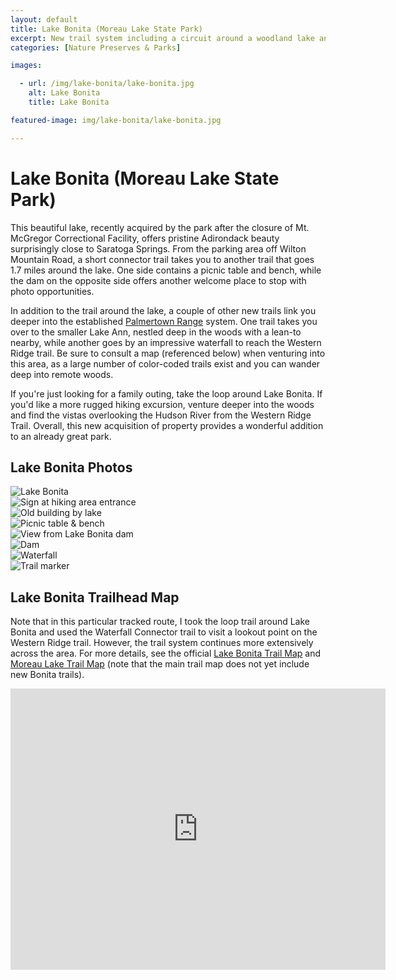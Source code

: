 ```yaml
---
layout: default
title: Lake Bonita (Moreau Lake State Park) 
excerpt: New trail system including a circuit around a woodland lake and connector trails to the existing Palmertown Range network
categories: [Nature Preserves & Parks]

images:

  - url: /img/lake-bonita/lake-bonita.jpg
    alt: Lake Bonita 
    title: Lake Bonita 

featured-image: img/lake-bonita/lake-bonita.jpg

---
```


<h1>Lake Bonita (Moreau Lake State Park)</h1>

<p>This beautiful lake, recently acquired by the park after the closure of Mt. McGregor Correctional Facility, offers pristine Adirondack beauty surprisingly close to Saratoga Springs. From the parking area off Wilton Mountain Road, a short connector trail takes you to another trail that goes 1.7 miles around the lake. One side contains a picnic table and bench, while the dam on the opposite side offers another welcome place to stop with photo opportunities.</p>

<p>In addition to the trail around the lake, a couple of other new trails link you deeper into the established <a href="http://newyorktrailheads.com/2016/05/15/Palmertown-Range.html">Palmertown Range</a> system. One trail takes you over to the smaller Lake Ann, nestled deep in the woods with a lean-to nearby, while another goes by an impressive waterfall to reach the Western Ridge trail. Be sure to consult a map (referenced below) when venturing into this area, as a large number of color-coded trails exist and you can wander deep into remote woods.</p>

<p>If you're just looking for a family outing, take the loop around Lake Bonita. If you'd like a more rugged hiking excursion, venture deeper into the woods and find the vistas overlooking the Hudson River from the Western Ridge Trail. Overall, this new acquisition of property provides a wonderful addition to an already great park.</p>

<h2>Lake Bonita Photos</h2>

<div class="fotorama" data-nav="thumbs" data-width="100%"
                     data-ratio="800/600"
                     data-min-width="100%"
                     data-max-width="1000"
                     data-min-height="300"
                     data-max-height="100%" >
<img src="/img/lake-bonita/lake-bonita.jpg" alt="Lake Bonita"><br />
<img src="/img/lake-bonita/lakebonitasign.jpg" alt="Sign at hiking area entrance"><br />
<img src="/img/lake-bonita/lake-house.jpg" alt="Old building by lake"><br />
<img src="/img/lake-bonita/picnic-tables-by-lake.jpg" alt="Picnic table & bench"><br />
<img src="/img/lake-bonita/lake-bonita-view.jpg" alt="View from Lake Bonita dam"><br />
<img src="/img/lake-bonita/lake-bonita-dam.jpg" alt="Dam"><br />
<img src="/img/lake-bonita/waterfall.jpg" alt="Waterfall"><br />
<img src="/img/lake-bonita/trail-marker.jpg" alt="Trail marker"><br />

</div>

<h2 id="trailmap">Lake Bonita Trailhead Map</h2>
<p>Note that in this particular tracked route, I took the loop trail around Lake Bonita and used the Waterfall Connector trail to visit a lookout point on the Western Ridge trail. However, the trail system continues more extensively across the area. For more details, see the official <a href="https://parks.ny.gov/parks/attachments/MoreauLakeMoreauLakeStateParkLakeBonitaTrailMap.pdf" target="_blank">Lake Bonita Trail Map</a> and <a href="https://parks.ny.gov/parks/attachments/MoreauLakeTrailMap.pdf" target="_blank">Moreau Lake Trail Map</a> (note that the main trail map does not yet include new Bonita trails).
<div class="google-maps">
<iframe src="https://www.google.com/maps/d/embed?mid=1SnR4l7AIRQNKQjqx8fJ_eOhCUwg" width="600" height="450" frameborder="0" style="border:0" allowfullscreen></iframe>
</div>